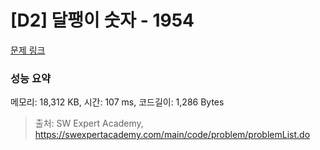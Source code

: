 # [D2] 달팽이 숫자 - 1954 

[문제 링크](https://swexpertacademy.com/main/code/problem/problemDetail.do?contestProbId=AV5PobmqAPoDFAUq) 

### 성능 요약

메모리: 18,312 KB, 시간: 107 ms, 코드길이: 1,286 Bytes



> 출처: SW Expert Academy, https://swexpertacademy.com/main/code/problem/problemList.do